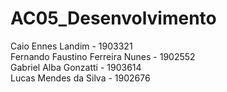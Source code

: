 # AC05_Desenvolvimento  
Caio Ennes Landim - 1903321  
Fernando Faustino Ferreira Nunes - 1902552  
Gabriel Alba Gonzatti - 1903614  
Lucas Mendes da Silva - 1902676  
